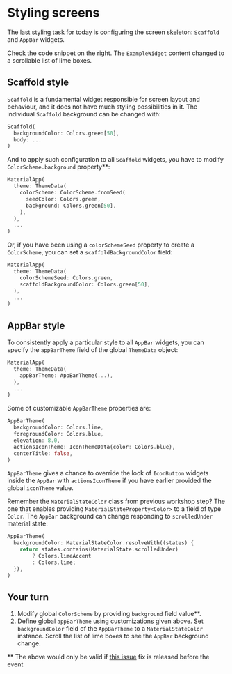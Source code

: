 # Styling screens

The last styling task for today is configuring the screen skeleton: `Scaffold` and `AppBar` widgets.

Check the code snippet on the right. The `ExampleWidget` content changed to a scrollable list of lime boxes.

## Scaffold style

`Scaffold` is a fundamental widget responsible for screen layout and behaviour, and it does not have much styling possibilities in it. The individual `Scaffold` background can be changed with:

```dart
Scaffold(
  backgroundColor: Colors.green[50],
  body: ...
)
```

And to apply such configuration to all `Scaffold` widgets, you have to modify `ColorScheme.background` property**:

```dart
MaterialApp(
  theme: ThemeData(
    colorScheme: ColorScheme.fromSeed(
      seedColor: Colors.green, 
      background: Colors.green[50],
    ),
  ),
  ...
)
```

Or, if you have been using a `colorSchemeSeed` property to create a `ColorScheme`, you can set a `scaffoldBackgroundColor` field:

```dart
MaterialApp(
  theme: ThemeData(
    colorSchemeSeed: Colors.green,
    scaffoldBackgroundColor: Colors.green[50],
  ),
  ...
)
```

## AppBar style

To consistently apply a particular style to all `AppBar` widgets, you can specify the `appBarTheme` field of the global `ThemeData` object:

```dart
MaterialApp(
  theme: ThemeData(
    appBarTheme: AppBarTheme(...),
  ),
  ...
)
```

Some of customizable `AppBarTheme` properties are:

```dart
AppBarTheme(
  backgroundColor: Colors.lime,
  foregroundColor: Colors.blue,
  elevation: 8.0,
  actionsIconTheme: IconThemeData(color: Colors.blue),
  centerTitle: false,
)
```

`AppBarTheme` gives a chance to override the look of `IconButton` widgets inside the `AppBar` with `actionsIconTheme` if you have earlier provided the global `iconTheme` value.

Remember the `MaterialStateColor` class from previous workshop step? The one that enables providing `MaterialStateProperty<Color>` to a field of type `Color`. The `AppBar` background can change responding to `scrolledUnder` material state:

```dart
AppBarTheme(
  backgroundColor: MaterialStateColor.resolveWith((states) {
    return states.contains(MaterialState.scrolledUnder)
        ? Colors.limeAccent
        : Colors.lime;
  }),
)
```

## Your turn

1. Modify global `ColorScheme` by providing `background` field value**.
2. Define global `appBarTheme` using customizations given above. Set `backgroundColor` field of the `AppBarTheme` to a `MaterialStateColor` instance. Scroll the list of lime boxes to see the `AppBar` background change.


** The above would only be valid if [this issue](https://github.com/flutter/flutter/issues/101389) fix is released before the event